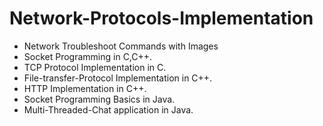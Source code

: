 # Network-Protocols-Implementation
* Network Troubleshoot Commands with Images
* Socket Programming in C,C++.
* TCP Protocol Implementation in C.
* File-transfer-Protocol Implementation in C++.
* HTTP Implementation in C++.
* Socket Programming Basics in Java.
* Multi-Threaded-Chat application in Java.
